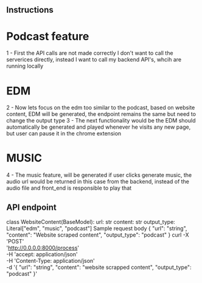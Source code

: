 ## Instructions
# Podcast feature
1 - First the API  calls are not made correctly I don't want to call the serverices directly, instead I want to call my backend API's, whcih are running locally
# EDM
2 - Now lets focus on the edm too similar to the podcast, based on website content, EDM will be generated, the endpoint remains the same but need to change the output type
3 - The next functionality would be the EDM should automatically be generated and played whenever he visits any new page, but user can pause it in the chrome extension
# MUSIC
4 - The music feature, will be generated if user clicks generate music, the audio url would be returned in this case from the backend, instead of the audio file and front_end is responsible to play that





## API endpoint
class WebsiteContent(BaseModel):
    url: str
    content: str
    output_type: Literal["edm", "music", "podcast"]
Sample request body
{
  "url": "string",
  "content": "Website scraped content",
  "output_type": "podcast"
}
curl -X 'POST' \
  'http://0.0.0.0:8000/process' \
  -H 'accept: application/json' \
  -H 'Content-Type: application/json' \
  -d '{
  "url": "string",
  "content": "website scrapped content",
  "output_type": "podcast"
}'